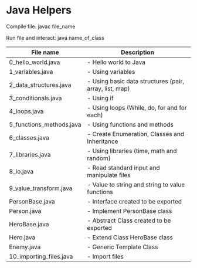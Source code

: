 # Java Helpers

Compile file:
javac file_name


Run file and interact:
java name_of_class

| File name        		| Description 												   |
| --------------------- |------------------------------------------------------------- |
| 0_hello_world.java 		| - Hello world to Java |
| 1_variables.java			| - Using variables |
| 2_data_structures.java	| - Using basic data structures (pair, array, list, map) |
| 3_conditionals.java		| - Using if |
| 4_loops.java				| - Using loops (While, do, for and for each) |
| 5_functions_methods.java 	| - Using functions and methods |
| 6_classes.java 			| - Create Enumeration, Classes and Inheritance |
| 7_libraries.java 			| - Using libraries (time, math and random) |
| 8_io.java 				| - Read standard input and manipulate files |
| 9_value_transform.java	| - Value to string and string to value functions |
| PersonBase.java			| - Interface created to be exported |
| Person.java				| - Implement PersonBase class |
| HeroBase.java				| - Abstract Class created to be exported |
| Hero.java					| - Extend Class HeroBase class |
| Enemy.java				| - Generic Template Class |
| 10_importing_files.java	| - Import files |
